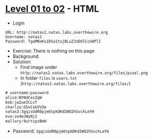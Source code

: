 # [Level 01 to 02](https://overthewire.org/wargames/natas/natas2.html) - HTML

- Login
```
URL: http://natas2.natas.labs.overthewire.org
Username: natas2
Password: TguMNxKo1DSa1tujBLuZJnDUlCcUAPlI
```
- Exercise: There is nothing on this page
- Background:
- Solution:
  - Find image under `http://natas2.natas.labs.overthewire.org/files/pixel.png`
  - In folder `files` is `users.txt` (`http://natas2.natas.labs.overthewire.org/files/`)
```txt
# username:password
alice:BYNdCesZqW
bob:jw2ueICLvT
charlie:G5vCxkVV3m
natas3:3gqisGdR0pjm6tpkDKdIWO2hSvchLeYH
eve:zo4mJWyNj2
mallory:9urtcpzBmH
```
- Password: `3gqisGdR0pjm6tpkDKdIWO2hSvchLeYH`
